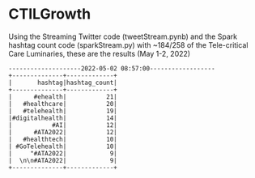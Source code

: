 # CTILGrowth


Using the Streaming Twitter code (tweetStream.pynb) and the Spark hashtag count code (sparkStream.py) with ~184/258 of the Tele-critical Care Luminaries, these are the results (May 1-2, 2022)

    --------------------2022-05-02 08:57:00------------------
    +--------------+-------------+
    |       hashtag|hashtag_count|
    +--------------+-------------+
    |      #ehealth|           21|
    |   #healthcare|           20|
    |   #telehealth|           19|
    |#digitalhealth|           14|
    |           #AI|           12|
    |      #ATA2022|           12|
    |   #healthtech|           10|
    | #GoTelehealth|           10|
    |     "#ATA2022|            9|
    |  \n\n#ATA2022|            9|
    +--------------+-------------+
